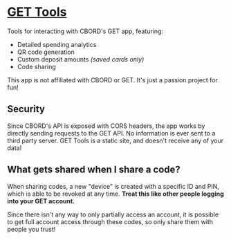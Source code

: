# [GET Tools](https://cabalex.github.io/get-tools)
Tools for interacting with CBORD's GET app, featuring:
- Detailed spending analytics
- QR code generation
- Custom deposit amounts *(saved cards only)*
- Code sharing

This app is not affiliated with CBORD or GET. It's just a passion project for fun!

## Security
Since CBORD's API is exposed with CORS headers, the app works by directly sending requests to the GET API. No information is ever sent to a third party server. GET Tools is a static site, and doesn't receive any of your data!

## What gets shared when I share a code?
When sharing codes, a new "device" is created with a specific ID and PIN, which is able to be revoked at any time. **Treat this like other people logging into your GET account.**

Since there isn't any way to only partially access an account, it is possible to get full account access through these codes, so only share them with people you trust!